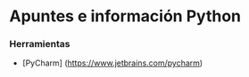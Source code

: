 # **Apuntes e información Python**

### Herramientas
- [PyCharm] (https://www.jetbrains.com/pycharm)
